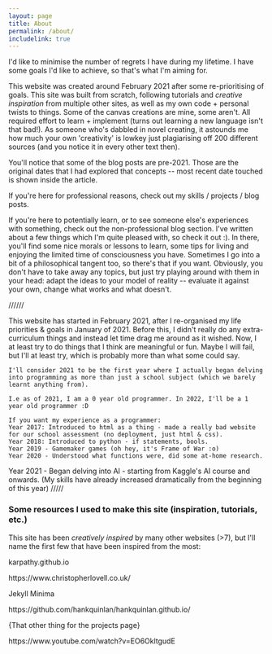 ```yaml
---
layout: page
title: About
permalink: /about/
includelink: true
---
```


I'd like to minimise the number of regrets I have during my lifetime. I have some goals I'd like to achieve, so that's what I'm aiming for.

This website was created around February 2021 after some re-prioritising of goals. This site was built from scratch, following tutorials and *creative inspiration* from multiple other sites, as well as my own code + personal twists to things. Some of the canvas creations are mine, some aren't. All required effort to learn + implement (turns out learning a new language isn't that bad!). As someone who's dabbled in novel creating, it astounds me how much your own 'creativity' is lowkey just plagiarising off 200 different sources (and you notice it in every other text then). 

You'll notice that some of the blog posts are pre-2021. Those are the original dates that I had explored that concepts -- most recent date touched is shown inside the article.

If you're here for professional reasons, check out my skills / projects / blog posts.

If you're here to potentially learn, or to see someone else's experiences with something, check out the non-professional blog section. I've written about a few things which I'm quite pleased with, so check it out :). In there, you'll find some nice morals or lessons to learn, some tips for living and enjoying the limited time of consciousness you have. Sometimes I go into a bit of a philosophical tangent too, so there's that if you want. Obviously, you don't have to take away any topics, but just try playing around with them in your head: adapt the ideas to your model of reality -- evaluate it against your own, change what works and what doesn't. 


//////

This website has started in February 2021, after I re-organised my life priorities & goals in January of 2021. Before this, I didn't really do any extra-curriculum things and instead let time drag me around as it wished. Now, I at least try to do things that I think are meaningful or fun. Maybe I will fail, but I'll at least try, which is probably more than what some could say.
	
	I'll consider 2021 to be the first year where I actually began delving into programming as more than just a school subject (which we barely learnt anything from). 
	
	I.e as of 2021, I am a 0 year old programmer. In 2022, I'll be a 1 year old programmer :D 
	
	If you want my experience as a programmer:
	Year 2017: Introduced to html as a thing - made a really bad website for our school assessment (no deployment, just html & css).
	Year 2018: Introduced to python - if statements, bools.
	Year 2019 - Gamemaker games (oh hey, it's Frame of War :o)
	Year 2020 - Understood what functions were, did some at-home research.
Year 2021 - Began delving into AI - starting from Kaggle's AI course and onwards. (My skills have already increased dramatically from the beginning of this year)
/////

### Some resources I used to make this site (inspiration, tutorials, etc.)

This site has been <em> creatively inspired </em> by many other websites (>7), but I'll name the first few that have been inspired from the most:
<p>karpathy.github.io</p>

<p>https://www.christopherlovell.co.uk/</p>
<p> Jekyll Minima </p>
<p> https://github.com/hankquinlan/hankquinlan.github.io/</p>
<p>{That other thing for the projects page}  </p>
https://www.youtube.com/watch?v=EO6OkltgudE


